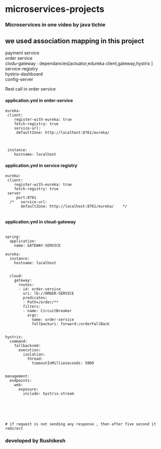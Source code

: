 # microservices-projects

### Microservices in one video by java tichie
## we used association mapping in this project
payment service </br>
order service</br>
clodu-gateway : dependancies[actuator,edureka client,gateway,hystrix ]                               </br>
service-registry              </br>
hystrix-dashboard       </br>
config-server            </br>

Rest call in order service


#### application.yml in order-service

```
eureka:
 client:
    register-with-eureka: true
    fetch-registry: true
    service-url:
     defaultZone: http://localhost:8761/eureka/
     
     
     
 instance:
    hostname: localhost
```

#### application.yml in service registry
```
eureka:
 client:
    register-with-eureka: true
    fetch-registry: true
 server
     port:8761
  /*   service-url:
       defaultZone: http://localhost:8761/eureka/    */
     

```

#### application.yml in cloud-gateway
```
    
spring:
  application:
    name: GATEWAY-SERVICE
    
eureka:
  instance:
    hostname: localhost
    
    
  cloud:
    gateway:
      routes:
      - id: order-service
        uri: lb://ORDER-SERVICE
        predicates:
        - Path=/order/**
        filters:
        - name: CircuitBreaker
          args:
            name: order-service
            fallbackuri: forward:/orderFallBack
    

hystrix:
  command:
    fallbackcmd:
      execution:
        isolation:
          thread:
            timeoutInMillieseconds: 5000


management:
  endpoints:
    web:
      exposure:
        include: hystrix.stream
        

   
   
        
        
# if request is not sending any response , then after five second it redirect  
   ```
   
   ### developed by Rushikesh
